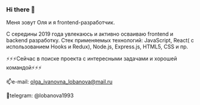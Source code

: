 ### Hi there 👋

<!--
**ole4kalobanova/ole4kalobanova** is a ✨ _special_ ✨ repository because its `README.md` (this file) appears on your GitHub profile.

Here are some ideas to get you started:

- 🔭 I’m currently working on ...
- 🌱 I’m currently learning ...
- 👯 I’m looking to collaborate on ...
- 🤔 I’m looking for help with ...
- 💬 Ask me about ...
- 📫 How to reach me: ...
- 😄 Pronouns: ...
- ⚡ Fun fact: ...
[![Наиболее используемые технологии](https://github-readme-stats.vercel.app/api/top-langs/?username=ole4kalobanova&layout=compact&show_icons=true&theme=dracula)](https://github.com/anuraghazra/github-readme-stats)
-->

Меня зовут Оля и я frontend-разработчик. 

С середины 2019 года увлекаюсь и активно осваиваю frontend и backend разработку.
Стек применяемых технологий: JavaScript, React( с использованием Hooks и Redux), Node.js, Express.js, HTML5, CSS и пр.

⚡⚡⚡Сейчас в поиске проекта с интересными задачами и хорошей командой⚡⚡⚡

📫e-mail: olga_ivanovna_lobanova@mail.ru

📲telegram: @lobanova1993
